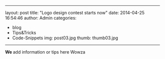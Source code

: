 
---
layout: post
title: "Logo design contest starts now"
date: 2014-04-25 16:54:46
author: Admin
categories:
- blog
- Tips&Tricks
- Code-Snippets
img: post03.jpg
thumb: thumb03.jpg
---

<b> We </b> add information or tips here Wowza

